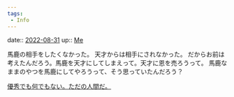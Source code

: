 ```yaml
---
tags:
 - Info
---
```


date:: [2022-08-31](Daily_Note/2022-08-31.md)
up:: [Me](../Bar/Novel/Chaos/Me.md)

馬鹿の相手をしたくなかった。
天才からは相手にされなかった。
だからお前は考えたんだろう。馬鹿を天才にしてしまえって。天才に恩を売ろうって。
馬鹿なままのやつを馬鹿にしてやろうって、そう思っていたんだろう？

[優秀でも何でもない。ただの人間だ。](Info/優秀でも何でもない。ただの人間だ。.md)